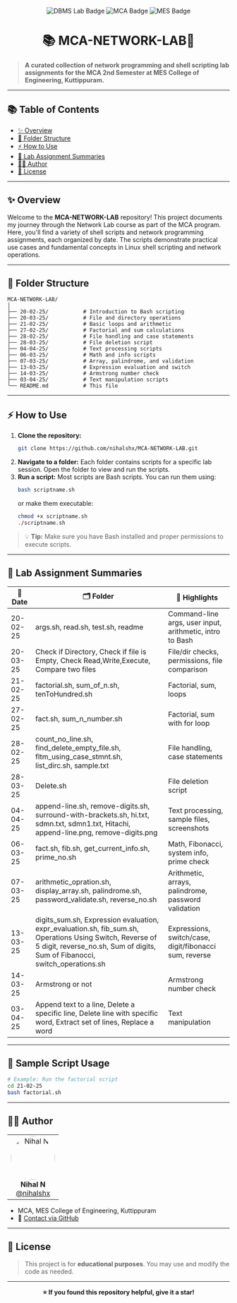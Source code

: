 <p align="center">
  <img src="https://img.shields.io/badge/NETWORK-Lab-blue?style=for-the-badge" alt="DBMS Lab Badge"/>
  <img src="https://img.shields.io/badge/MCA-2nd%20Semester-green?style=for-the-badge" alt="MCA Badge"/>
  <img src="https://img.shields.io/badge/MES%20College%20of%20Engineering-Kuttippuram-orange?style=for-the-badge" alt="MES Badge"/>
</p>

<h1 align="center">📚 MCA-NETWORK-LAB🚀</h1>


> **A curated collection of network programming and shell scripting lab assignments for the MCA 2nd Semester at MES College of Engineering, Kuttippuram.**

---

## 📚 Table of Contents
- [✨ Overview](#-overview)
- [📁 Folder Structure](#-folder-structure)
- [⚡ How to Use](#-how-to-use)
- [📝 Lab Assignment Summaries](#-lab-assignment-summaries)
- [🙋‍♂️ Author](#-author)
- [🪪 License](#-license)

---

## ✨ Overview

Welcome to the **MCA-NETWORK-LAB** repository! This project documents my journey through the Network Lab course as part of the MCA program. Here, you'll find a variety of shell scripts and network programming assignments, each organized by date. The scripts demonstrate practical use cases and fundamental concepts in Linux shell scripting and network operations.

---

## 📁 Folder Structure

```text
MCA-NETWORK-LAB/
│
├── 20-02-25/           # Introduction to Bash scripting
├── 20-03-25/           # File and directory operations
├── 21-02-25/           # Basic loops and arithmetic
├── 27-02-25/           # Factorial and sum calculations
├── 28-02-25/           # File handling and case statements
├── 28-03-25/           # File deletion script
├── 04-04-25/           # Text processing scripts
├── 06-03-25/           # Math and info scripts
├── 07-03-25/           # Array, palindrome, and validation
├── 13-03-25/           # Expression evaluation and switch
├── 14-03-25/           # Armstrong number check
├── 03-04-25/           # Text manipulation scripts
└── README.md           # This file
```

---

## ⚡ How to Use

1. **Clone the repository:**
   ```bash
   git clone https://github.com/nihalshx/MCA-NETWORK-LAB.git
   ```
2. **Navigate to a folder:**
   Each folder contains scripts for a specific lab session. Open the folder to view and run the scripts.
3. **Run a script:**
   Most scripts are Bash scripts. You can run them using:
   ```bash
   bash scriptname.sh
   ```
   or make them executable:
   ```bash
   chmod +x scriptname.sh
   ./scriptname.sh
   ```

> 💡 **Tip:** Make sure you have Bash installed and proper permissions to execute scripts.

---

## 📝 Lab Assignment Summaries

| 📅 Date      | 🗂️ Folder         | 📝 Highlights |
|-------------|-------------------|--------------|
| 20-02-25    | args.sh, read.sh, test.sh, readme | Command-line args, user input, arithmetic, intro to Bash |
| 20-03-25    | Check if Directory, Check if file is Empty, Check Read,Write,Execute, Compare two files | File/dir checks, permissions, file comparison |
| 21-02-25    | factorial.sh, sum_of_n.sh, tenToHundred.sh | Factorial, sum, loops |
| 27-02-25    | fact.sh, sum_n_number.sh | Factorial, sum with for loop |
| 28-02-25    | count_no_line.sh, find_delete_empty_file.sh, fltm_using_case_stmnt.sh, list_dirc.sh, sample.txt | File handling, case statements |
| 28-03-25    | Delete.sh | File deletion script |
| 04-04-25    | append-line.sh, remove-digits.sh, surround-with-brackets.sh, hi.txt, sdmn.txt, sdmn1.txt, Hitachi, append-line.png, remove-digits.png | Text processing, sample files, screenshots |
| 06-03-25    | fact.sh, fib.sh, get_current_info.sh, prime_no.sh | Math, Fibonacci, system info, prime check |
| 07-03-25    | arithmetic_opration.sh, display_array.sh, palindrome.sh, password_validate.sh, reverse_no.sh | Arithmetic, arrays, palindrome, password validation |
| 13-03-25    | digits_sum.sh, Expression evaluation, expr_evaluation.sh, fib_sum.sh, Operations Using Switch, Reverse of 5 digit, reverse_no.sh, Sum of digits, Sum of Fibanocci, switch_operations.sh | Expressions, switch/case, digit/fibonacci sum, reverse |
| 14-03-25    | Armstrong or not | Armstrong number check |
| 03-04-25    | Append text to a line, Delete a specific line, Delete line with specific word, Extract set of lines, Replace a word | Text manipulation |

---

## 🌟 Sample Script Usage

```bash
# Example: Run the factorial script
cd 21-02-25
bash factorial.sh
```

---

## 🙋‍♂️ Author

<table>
<tr>
<td align="center">
  <img src="https://avatars.githubusercontent.com/nihalshx" width="100" style="border-radius:50%" alt="Nihal N"/>
  <br/>
  <b>Nihal N</b><br/>
  <a href="https://github.com/nihalshx">@nihalshx</a>
</td>
</tr>
</table>

- MCA, MES College of Engineering, Kuttippuram
- 📧 [Contact via GitHub](https://github.com/nihalshx)

---

## 🪪 License

> This project is for **educational purposes**. You may use and modify the code as needed.

---

<p align="center">
  <b>⭐️ If you found this repository helpful, give it a star!</b>
</p>
